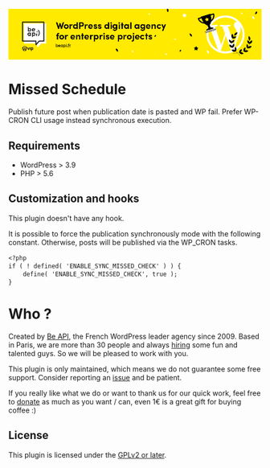 <a href="https://beapi.fr">![Be API Github Banner](.github/banner-github.png)</a>

# Missed Schedule 

Publish future post when publication date is pasted and WP fail. Prefer WP-CRON CLI usage instead synchronous execution.

## Requirements

* WordPress > 3.9
* PHP > 5.6

## Customization and hooks

This plugin doesn't have any hook.

It is possible to force the publication synchronously mode with the following constant. Otherwise, posts will be published via the WP_CRON tasks.

```
<?php 
if ( ! defined( 'ENABLE_SYNC_MISSED_CHECK' ) ) {
	define( 'ENABLE_SYNC_MISSED_CHECK', true );
}
```

# Who ?

Created by [Be API](https://beapi.fr), the French WordPress leader agency since 2009. Based in Paris, we are more than 30 people and always [hiring](https://beapi.workable.com) some fun and talented guys. So we will be pleased to work with you.

This plugin is only maintained, which means we do not guarantee some free support. Consider reporting an [issue](#issues--features-request--proposal) and be patient.

If you really like what we do or want to thank us for our quick work, feel free to [donate](https://www.paypal.me/BeAPI) as much as you want / can, even 1€ is a great gift for buying coffee :)

## License

This plugin is licensed under the [GPLv2 or later](LICENSE.md).
